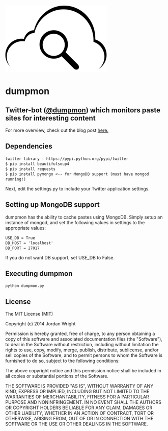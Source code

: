 ![Dumpmon Logo](assets/logo-small.png?raw=true)
# dumpmon
## Twitter-bot ([@dumpmon](http://twitter.com/dumpmon)) which monitors paste sites for interesting content

For more overview, check out the blog post [here.](http://raidersec.blogspot.com/2013/03/introducing-dumpmon-twitter-bot-that.html)

## Dependencies
	twitter library - https://pypi.python.org/pypi/twitter
	$ pip install beautifulsoup4
	$ pip install requests
	$ pip install pymongo <-- for MongoDB support (must have mongod running!)

Next, edit the settings.py to include your Twitter application settings.

## Setting up MongoDB support
dumpmon has the ability to cache pastes using MongoDB. Simply setup an instance of mongod,
and set the following values in settings to the appropriate values:

	USE_DB = True
	DB_HOST = 'localhost'
	DB_PORT = 27017

If you do not want DB support, set USE_DB to False.

## Executing dumpmon

	python dumpmon.py

## License
The MIT License (MIT)

Copyright (c) 2014 Jordan Wright

Permission is hereby granted, free of charge, to any person obtaining a copy
of this software and associated documentation files (the "Software"), to deal
in the Software without restriction, including without limitation the rights
to use, copy, modify, merge, publish, distribute, sublicense, and/or sell
copies of the Software, and to permit persons to whom the Software is
furnished to do so, subject to the following conditions:

The above copyright notice and this permission notice shall be included in all
copies or substantial portions of the Software.

THE SOFTWARE IS PROVIDED "AS IS", WITHOUT WARRANTY OF ANY KIND, EXPRESS OR
IMPLIED, INCLUDING BUT NOT LIMITED TO THE WARRANTIES OF MERCHANTABILITY,
FITNESS FOR A PARTICULAR PURPOSE AND NONINFRINGEMENT. IN NO EVENT SHALL THE
AUTHORS OR COPYRIGHT HOLDERS BE LIABLE FOR ANY CLAIM, DAMAGES OR OTHER
LIABILITY, WHETHER IN AN ACTION OF CONTRACT, TORT OR OTHERWISE, ARISING FROM,
OUT OF OR IN CONNECTION WITH THE SOFTWARE OR THE USE OR OTHER DEALINGS IN THE
SOFTWARE.
